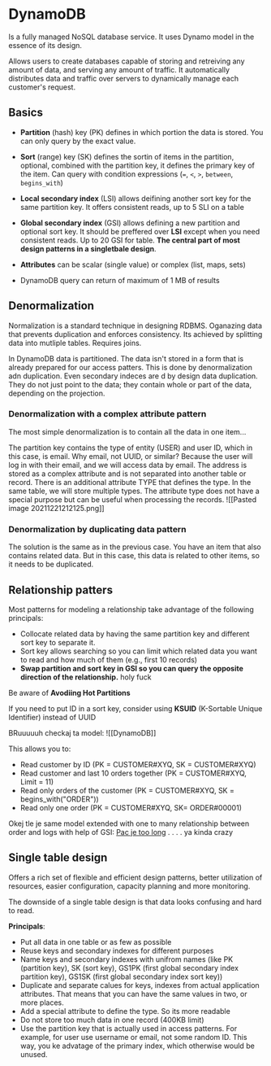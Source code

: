 # DynamoDB
Is a fully managed NoSQL database service. It uses Dynamo model in the essence of its design.

Allows users to create databases capable of storing and retreiving any amount of data, and serving any amount of traffic. It automatically distributes data and traffic over servers to dynamically manage each customer's request.



## Basics
 - **Partition** (hash) key (PK) defines in which portion the data is stored. You can only query by the exact value. 
 - **Sort** (range) key (SK) defines the sortin of items in the partition, optional, combined with the partition key, it defines the primary key of the item. Can query with condition expressions (`=`, `<`, `>`, `between`, `begins_with`)
 - **Local secondary index** (LSI) allows deifining another sort key for the same partition key. It offers consistent reads, up to 5 SLI on a table
 - **Global secondary index** (GSI) allows defining a new partition and optional sort key. It should be preffered over **LSI** except when you need consistent reads. Up to 20 GSI for table. **The central part of most design patterns in a singletbale design**.

- **Attributes** can be scalar (single value) or complex (list, maps, sets) 

- DynamoDB query can return of maximum of 1 MB of results

## Denormalization
Normalization is a standard technique in designing RDBMS. Oganazing data that prevents duplication and enforces consistency. Its achieved by splitting data into mutliple tables. Requires joins.

In DynamoDB data is partitioned. The data isn't stored in a form that is already prepared for our access patters. This is done by denormalization adn duplication. Even secondary indeces are d by design data duplication. They do not just point to the data; they contain whole or part of the data, depending on the projection.


### Denormalization with a complex attribute pattern
The most simple denormalization is to contain all the data in one item... 

The partition key contains the type of entity (USER) and user ID, which in this case, is email. Why email, not UUID, or similar? Because the user will log in with their email, and we will access data by email. The address is stored as a complex attribute and is not separated into another table or record. There is an additional attribute TYPE that defines the type. In the same table, we will store multiple types. The attribute type does not have a special purpose but can be useful when processing the records.
![[Pasted image 20211221212125.png]]

### Denormalization by duplicating data pattern
The solution is the same as in the previous case. You have an item that also contains related data. But in this case, this data is related to other items, so it needs to be duplicated.

## Relationship patters
Most patterns for modeling a relationship take advantage of the following principals:

- Collocate related data by having the same partition key and different sort key to separate it.
- Sort key allows searching so you can limit which related data you want to read and how much of them (e.g., first 10 records)
- **Swap partition and sort key in GSI so you can query the opposite direction of the relationship.** holy fuck

Be aware of **Avodiing Hot Partitions**

If you need to put ID in a sort key, consider using **KSUID** (K-Sortable Unique Identifier) instead of UUID

BRuuuuuh checkaj ta model:
![[DynamoDB]]

This allows you to:
- Read customer by ID (PK = CUSTOMER#XYQ, SK = CUSTOMER#XYQ)
- Read customer and last 10 orders together (PK = CUSTOMER#XYQ, Limit = 11)
- Read only orders of the customer (PK = CUSTOMER#XYQ, SK = begins_with("ORDER"))
- Read only one order (PK = CUSTOMER#XYQ, SK= ORDER#00001)


Okej tle je same model extended with one to many relationship between order and logs with help of GSI:
[Pac je too long](https://www.serverlesslife.com/DynamoDB_Design_Patterns_for_Single_Table_Design.html) 
.
.
.
.
ya kinda crazy
## Single table design
Offers a rich set of flexible and efficient design patterns, better utilization of resources, easier configuration, capacity planning and more monitoring.

The downside of a single table design is that data looks confusing and hard to read.

**Principals**:
- Put all data in one table or as few as possible
- Reuse keys and secondary indexes for different purposes
- Name keys and secondary indexes with unifrom names (like PK (partition key), SK (sort key), GS1PK (first global secondary index partition key), GS1SK (first global secondary index sort key))
- Duplicate and separate calues for keys, indexes from actual application attributes. That means that you can have the same values in two, or more places.
- Add a special attribute to define the type. So its more readable
- Do not store too much data in one record (400KB limit)
- Use the partition key that is actually used in access patterns. For example, for user use username or email, not some random ID. This way, you ke advatage of the primary index, which otherwise would be unused.
